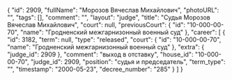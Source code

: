 {
    "id": 2909,
    "fullName": "Морозов Вячеслав Михайлович",
    "photoURL": "",
    "tags": [],
    "comment": "",
    "layout": "judge",
    "title": "Судья Морозов Вячеслав Михайлович",
    "court": null,
    "previousCourt": {
        "id": "10-000-00-70",
        "name": "Гродненский межгарнизонный военный суд"
    },
    "career": [
        {
            "id": 3182,
            "term": null,
            "type": "released",
            "court": {
                "id": "10-000-00-70",
                "name": "Гродненский межгарнизонный военный суд"
            },
            "extra": {
                "judge_id": 2909
            },
            "comment": "выход в отставку",
            "house_id": "10-000-00-70",
            "judge_id": 2909,
            "position": "судья и председатель",
            "term_type": "",
            "timestamp": "2000-05-23",
            "decree_number": "285"
        }
    ]
}